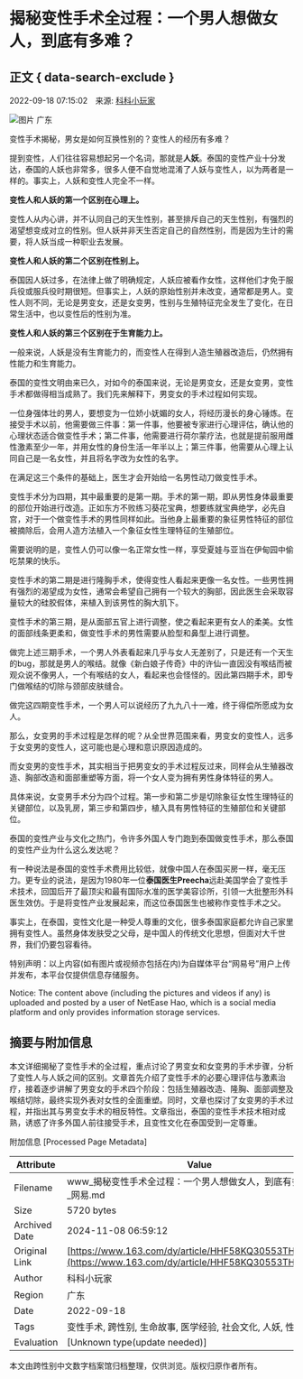 # 揭秘变性手术全过程：一个男人想做女人，到底有多难？

## 正文 { data-search-exclude }


2022-09-18 07:15:02　来源: [科科小玩家](https://www.163.com/dy/media/T1661766848533.html) 

![图片](https://static.ws.126.net/163/f2e/dy_media/dy_media/static/images/ipLocation.f6d00eb.svg) 广东

变性手术揭秘，男女是如何互换性别的？变性人的经历有多难？

提到变性，人们往往容易想起另一个名词，那就是**人妖**。泰国的变性产业十分发达，泰国的人妖也非常多，很多人便不自觉地混淆了人妖与变性人，以为两者是一样的。事实上，人妖和变性人完全不一样。

**变性人和人妖的第一个区别在心理上。**

变性人从内心讲，并不认同自己的天生性别，甚至排斥自己的天生性别，有强烈的渴望想变成对立的性别。但人妖并非天生否定自己的自然性别，而是因为生计的需要，将人妖当成一种职业去发展。

**变性人和人妖的第二个区别在性别上。**

泰国因人妖过多，在法律上做了明确规定，人妖应被看作女性，这样他们才免于服兵役或服兵役时期很短。但事实上，人妖的原始性别并未改变，通常都是男人。变性人则不同，无论是男变女，还是女变男，性别与生殖特征完全发生了变化，在日常生活中，也以变性后的性别为准。

**变性人和人妖的第三个区别在于生育能力上。**

一般来说，人妖是没有生育能力的，而变性人在得到人造生殖器改造后，仍然拥有性能力和生育能力。

泰国的变性文明由来已久，对如今的泰国来说，无论是男变女，还是女变男，变性手术都做得相当成熟了。我们先来解释下，男变女的手术过程如何实现。

一位身强体壮的男人，要想变为一位娇小妩媚的女人，将经历漫长的身心锤炼。在接受手术以前，他需要做三件事：第一件事，他要被专家进行心理评估，确认他的心理状态适合做变性手术；第二件事，他需要进行荷尔蒙疗法，也就是提前服用雌性激素至少一年，并用女性的身份生活一年半以上；第三件事，他需要从心理上认同自己是一名女性，并且将名字改为女性的名字。

在满足这三个条件的基础上，医生才会开始给一名男性动刀做变性手术。

变性手术分为四期，其中最重要的是第一期。手术的第一期，即从男性身体最重要的部位开始进行改造。正如东方不败练习葵花宝典，想要练就宝典绝学，必先自宫，对于一个做变性手术的男性同样如此。当他身上最重要的象征男性特征的部位被摘除后，会用人造方法植入一个象征女性生理特征的生殖部位。

需要说明的是，变性人仍可以像一名正常女性一样，享受夏娃与亚当在伊甸园中偷吃禁果的快乐。

变性手术的第二期是进行隆胸手术，使得变性人看起来更像一名女性。一些男性拥有强烈的渴望成为女性，通常会希望自己拥有一个较大的胸部，因此医生会采取容量较大的硅胶假体，来植入到该男性的胸大肌下。

变性手术的第三期，是从面部五官上进行调整，使之看起来更有女人的柔美。女性的面部线条更柔和，做变性手术的男性需要从脸型和鼻型上进行调整。

做完上述三期手术，一个男人外表看起来几乎与女人无差别了，只是还有一个天生的bug，那就是男人的喉结。就像《新白娘子传奇》中的许仙一直因没有喉结而被观众说不像男人，一个有喉结的女人，看起来也会怪怪的。因此第四期手术，即专门做喉结的切除与颈部皮肤缝合。

做完这四期变性手术，一个男人可以说经历了九九八十一难，终于得偿所愿成为女人。

那么，女变男的手术过程是怎样的呢？从全世界范围来看，男变女的变性人，远多于女变男的变性人，这可能也是心理和意识原因造成的。

而女变男的变性手术，其实相当于把男变女的手术过程反过来，同样会从生殖器改造、胸部改造和面部重塑等方面，将一个女人变为拥有男性身体特征的男人。

具体来说，女变男手术分为四个过程。第一步和第二步是切除象征女性生理特征的关键部位，以及乳房，第三步和第四步，植入具有男性特征的生殖部位和关键部位。

泰国的变性产业与文化之热门，令许多外国人专门跑到泰国做变性手术，那么泰国的变性产业为什么这么发达呢？

有一种说法是泰国的变性手术费用比较低，就像中国人在泰国买房一样，毫无压力。更专业的说法，是因为1980年一位**泰国医生Preecha**远赴美国学会了变性手术技术，回国后开了最顶尖和最有国际水准的医学美容诊所，引领一大批整形外科医生效仿。于是将变性产业发展起来，而这位泰国医生也被称作变性手术之父。

事实上，在泰国，变性文化是一种受人尊重的文化，很多泰国家庭都允许自己家里拥有变性人。虽然身体发肤受之父母，是中国人的传统文化思想，但面对大千世界，我们仍要包容看待。

特别声明：以上内容(如有图片或视频亦包括在内)为自媒体平台“网易号”用户上传并发布，本平台仅提供信息存储服务。

Notice: The content above (including the pictures and videos if any) is uploaded and posted by a user of NetEase Hao, which is a social media platform and only provides information storage services.

## 摘要与附加信息

<!-- tcd_abstract -->
本文详细揭秘了变性手术的全过程，重点讨论了男变女和女变男的手术步骤，分析了变性人与人妖之间的区别。文章首先介绍了变性手术的必要心理评估与激素治疗，接着逐步讲解了男变女的手术四个阶段：包括生殖器改造、隆胸、面部调整及喉结切除，最终实现外表对女性的全面重塑。同时，文章也探讨了女变男的手术过程，并指出其与男变女手术的相反特性。文章指出，泰国的变性手术技术相对成熟，诱惑了许多外国人前往接受手术，且变性文化在泰国受到一定尊重。
<!-- tcd_abstract_end -->

附加信息 [Processed Page Metadata]

| Attribute       | Value                                  |
|-----------------|----------------------------------------|
| Filename        | www_揭秘变性手术全过程：一个男人想做女人，到底有多难？_-_网易.md                             |
| Size            | 5720 bytes                           |
| Archived Date   | 2024-11-08 06:59:12                             |
| Original Link   | [https://www.163.com/dy/article/HHF58KQ30553THN1.html](https://www.163.com/dy/article/HHF58KQ30553THN1.html)                       |
| Author          | 科科小玩家                               |
| Region          | 广东                               |
| Date            | 2022-09-18                                 |
| Tags            | 变性手术, 跨性别, 生命故事, 医学经验, 社会文化, 人妖, 性别认同                                 |
| Evaluation            | [Unknown type(update needed)]                                 |
<!-- tcd_table_end -->

本文由跨性别中文数字档案馆归档整理，仅供浏览。版权归原作者所有。
